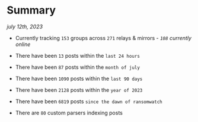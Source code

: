 
# Summary
_july 12th, 2023_

- Currently tracking `153` groups across `271` relays & mirrors - _`108` currently online_

- There have been `13` posts within the `last 24 hours`

- There have been `87` posts within the `month of july`

- There have been `1090` posts within the `last 90 days`

- There have been `2128` posts within the `year of 2023`

- There have been `6819` posts `since the dawn of ransomwatch`

- There are `80` custom parsers indexing posts
